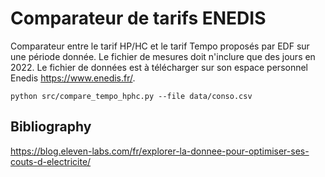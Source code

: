 # Comparateur de tarifs ENEDIS
Comparateur entre le tarif HP/HC et le tarif Tempo proposés par EDF sur une période donnée. Le fichier de mesures doit n'inclure que des jours en 2022.
Le fichier de données est à télécharger sur son espace personnel Enedis https://www.enedis.fr/.

```
python src/compare_tempo_hphc.py --file data/conso.csv
```
## Bibliography
https://blog.eleven-labs.com/fr/explorer-la-donnee-pour-optimiser-ses-couts-d-electricite/